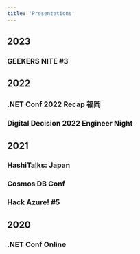 ```yaml
---
title: 'Presentations'
---
```


## 2023

### GEEKERS NITE #3

<Slide id="geekersnite3" />

## 2022

### .NET Conf 2022 Recap 福岡

<Slide id="dotnetconf2022" />

### Digital Decision 2022 Engineer Night

<Slide id="engineernight" />

## 2021

### HashiTalks: Japan

<Slide id="hashitalks" />

### Cosmos DB Conf

<Slide id="cosmosdbconf" />

### Hack Azure! #5

<Slide id="hackazure5" />

## 2020

### .NET Conf Online

<Slide id="dotnetconf" />